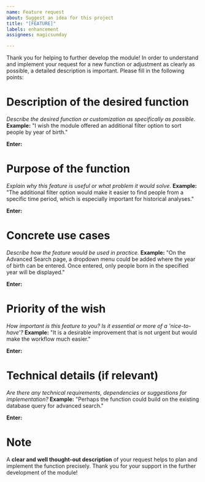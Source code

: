 ```yaml
---
name: Feature request
about: Suggest an idea for this project
title: "[FEATURE]"
labels: enhancement
assignees: magicsunday

---
```


Thank you for helping to further develop the module! In order to understand and implement your request for a new function or adjustment as clearly as possible, a detailed description is important. Please fill in the following points:

# Description of the desired function
_Describe the desired function or customization as specifically as possible._
**Example:** "I wish the module offered an additional filter option to sort people by year of birth."

**Enter:**


# Purpose of the function
_Explain why this feature is useful or what problem it would solve._
**Example:** "The additional filter option would make it easier to find people from a specific time period, which is especially important for historical analyses."

**Enter:**


# Concrete use cases
_Describe how the feature would be used in practice._
**Example:** "On the Advanced Search page, a dropdown menu could be added where the year of birth can be entered. Once entered, only people born in the specified year will be displayed."

**Enter:**


# Priority of the wish
_How important is this feature to you? Is it essential or more of a 'nice-to-have'?_
**Example:** "It is a desirable improvement that is not urgent but would make the workflow much easier."

**Enter:**


# Technical details (if relevant)
_Are there any technical requirements, dependencies or suggestions for implementation?_
**Example:** "Perhaps the function could build on the existing database query for advanced search."

**Enter:**


# **Note**
A **clear and well thought-out description** of your request helps to plan and implement the function precisely. Thank you for your support in the further development of the module!
